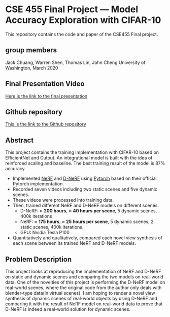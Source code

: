 # CSE 455 Final Project — Model Accuracy Exploration with CIFAR-10

This repository contains the code and paper of the CSE455 Final project.

## group members

Jack Chuang, Warren Shen, Thomas Lin, John Cheng
University of Washington, March 2020

## Final Presentation Video

[Here is the link to the final presentation](https://youtu.be/7m5on6q3soQ)

## Github repository

[This is the link to the Github repository](https://github.com/Jack-Chuang/UW-CSE-455/tree/main/final%20project)

## Abstract

This project contains the training implementation with CIFAR-10 based on EfficientNet and Cutout. An integrational model is built with the idea of reinforced scaling and baseline. The best training result of the model is 87% accuracy.

- Implemented [NeRF](https://github.com/Jack-Chuang/CSE-490-G1/blob/49632543203b1f6369a5d04d41dfba719e90b655/final%20project/NeRF.pdf) and [D-NeRF](https://github.com/Jack-Chuang/CSE-490-G1/blob/49632543203b1f6369a5d04d41dfba719e90b655/final%20project/D-NeRF.pdf) using [Pytorch](https://pytorch.org/) based on their official Pytorch implementation.
- Recorded seven videos including two static scenes and five dynamic scenes.
- These videos were processed into training data.
- Then, trained different NeRF and D-NeRF models on different scenes.
  - D-NeRF: ≈ **200 hours**, ≈ **40 hours per scene**, 5 dynamic scenes, 400k iterations
  - NeRF: ≈ **175 hours**, ≈ **25 hours per scene**, 5 dynamic scenes, 2 static scenes, 400k iterations.
  - GPU: Nvidia Tesla P100
- Quantitatively and qualitatively, compared each novel view synthesis of each scene between its trained NeRF and D-NeRF models.

## Problem Description

This project looks at reproducing the implementation of NeRF and D-NeRF on static and dynamic scenes and comparing the two models on real-world data. One of the novelties of this project is performing the D-NeRF model on real-world scenes, where the original code from the author only deals with blender-type data(in virtual scenes). I am hoping to render a novel view synthesis of dynamic scenes of real-world objects by using D-NeRF and comparing it with the result of NeRF model on real-world data to prove that D-NeRF is indeed a real-world solution for dynamic scenes.
